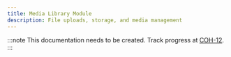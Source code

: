 ```yaml
---
title: Media Library Module
description: File uploads, storage, and media management
---
```


:::note
This documentation needs to be created. Track progress at [COH-12](https://linear.app/cohera/issue/COH-12/document-all-first-party-modules).
:::
